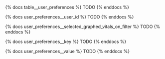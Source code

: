 {% docs table__user_preferences %}
TODO
{% enddocs %}

{% docs user_preferences__user_id %}
TODO
{% enddocs %}

{% docs user_preferences__selected_graphed_vitals_on_filter %}
TODO
{% enddocs %}

{% docs user_preferences__key %}
TODO
{% enddocs %}

{% docs user_preferences__value %}
TODO
{% enddocs %}

